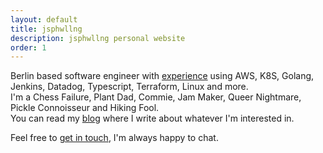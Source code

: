 ```yaml
---
layout: default
title: jsphwllng
description: jsphwllng personal website
order: 1
---
```

Berlin based software engineer with [experience](/cv) using AWS, K8S, Golang, Jenkins, Datadog, Typescript, Terraform, Linux and more.  
I'm a Chess Failure, Plant Dad, Commie, Jam Maker, Queer Nightmare, Pickle Connoisseur and Hiking Fool.  
You can read my [blog](/blog) where I write about whatever I'm interested in.  

Feel free to [get in touch](/contact), I'm always happy to chat.
